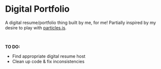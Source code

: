 # Digital Portfolio

A digital resume/portfolio thing built by me, for me! Partially inspired by my desire to play with [particles.js](https://vincentgarreau.com/particles.js/).

<br>

**TO DO:**
- Find appropriate digital resume host
- Clean up code & fix inconsistencies
